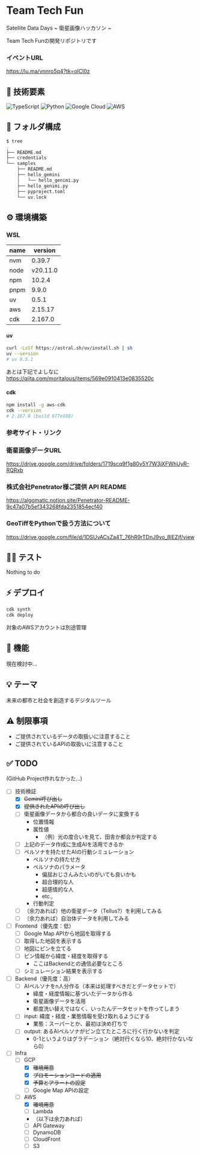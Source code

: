 # Team Tech Fun
Satellite Data Days ~ 衛星画像ハッカソン ~

Team Tech Funの開発リポジトリです

### イベントURL
https://lu.ma/vnnro5q4?tk=olCl0z

## 🤖 技術要素
![TypeScript](https://img.shields.io/badge/TypeScript-007ACC?style=for-the-badge&logo=typescript&logoColor=white&style=flat)
![Python](https://img.shields.io/badge/Python-3776AB?style=for-the-badge&logo=python&logoColor=white&style=flat)
![Google Cloud](https://img.shields.io/badge/Google%20Cloud-%234285F4.svg?style=for-the-badge&logo=google-cloud&logoColor=white&style=flat)
![AWS](https://img.shields.io/badge/AWS-%23FF9900.svg?style=for-the-badge&logo=amazon-web-services&logoColor=white&style=flat)

## 📁 フォルダ構成
```bash
$ tree
.
├── README.md
├── credentials
└── samples
    ├── README.md
    ├── hello_gemini
    │   └── hello_genimi.py
    ├── hello_genimi.py
    ├── pyproject.toml
    └── uv.lock
```

## ⚙️ 環境構築
### WSL
| name | version |
| --- | --- |
| nvm | 0.39.7 |
| node | v20.11.0 |
| npm | 10.2.4 |
| pnpm | 9.9.0 |
| uv | 0.5.1 |
| aws | 2.15.17 |
| cdk | 2.167.0 |

#### uv
```bash
curl -LsSf https://astral.sh/uv/install.sh | sh
uv --version
# uv 0.5.1
```

あとは下記でよしなに
https://qiita.com/moritalous/items/569e0910413e0835520c

#### cdk
```bash
npm install -g aws-cdk
cdk --version
# 2.167.0 (build 677e108)
```

### 参考サイト・リンク
### 衛星画像データURL
https://drive.google.com/drive/folders/1719scq9f1g80v5Y7W3jXFWhUyR-RQRxb

### 株式会社Penetrator様ご提供 API README
https://algomatic.notion.site/Penetrator-README-9c47a07b5ef343268fda2351854ecf40

### GeoTiffをPythonで扱う方法について
https://drive.google.com/file/d/1DSUvACsZa4T_76hR9rTDnJ9vo_8lEZjf/view

## 👩‍🏫 テスト
Nothing to do

## ⚡️ デプロイ
```bash
cdk synth
cdk deploy
```

対象のAWSアカウントは別途管理

## 🎯 機能
現在検討中...

## 💡 テーマ
​未来の都市と社会を創造するデジタルツール

## ⚠️ 制限事項
- ご提供されているデータの取扱いに注意すること
- ご提供されているAPIの取扱いに注意すること

## ✅ TODO
(GitHub Project作れなかった...)
- [ ] 技術検証
  - [x] ~~Gemini呼び出し~~
  - [x] ~~提供されたAPIの呼び出し~~
  - [ ] 衛星画像データから都合の良いデータに変換する
    - 位置情報
    - 属性値
      - （例）光の度合いを見て、田舎か都会か判定する
  - [ ] 上記のデータ作成に生成AIを活用できるか
  - [ ] ペルソナを持たせたAIの行動シミュレーション
    - ペルソナの持たせ方
    - ペルソナのパラメータ
      - 偏屈おじさんみたいのがいても良いかも
      - 超合理的な人
      - 超感情的な人
      - etc.,
    - 行動判定
  - [ ] （余力あれば）他の衛星データ（Tellus?）を利用してみる
  - [ ] （余力あれば）自治体データを利用してみる
- [ ] Frontend（優先度：低）
  - [ ] Google Map APIから地図を取得する
  - [ ] 取得した地図を表示する
  - [ ] 地図にピンを立てる
  - [ ] ピン情報から緯度・経度を取得する
    - ここはBackendとの通信必要なところ
  - [ ] シミュレーション結果を表示する
- [ ] Backend（優先度：高）
  - [ ] AIペルソナをn人分作る（本来は処理すべきだとデータセットで）
    - 緯度・経度情報に基づいたデータから作る
    - 衛星画像データを活用
    - 都度洗い替えではなく、いったんデータセットを作ってしまう
  - [ ] input: 緯度・経度・業態情報を受け取れるようにする
    - 業態：スーパーとか、最初は決め打ちで
  - [ ] output: あるAIペルソナがピン立てたところに行く行かないを判定
    - 0-1というよりはグラデーション（絶対行くなら10、絶対行かないなら0）
- [ ] Infra
  - [ ] GCP
    - [x] ~~環境用意~~
    - [x] ~~プロモーションコードの適用~~
    - [x] ~~予算とアラートの設定~~
    - [ ] Google Map APIの設定
  - [ ] AWS
    - [x] ~~環境用意~~
    - [ ] Lambda
    - （以下は余力あれば）
    - [ ] API Gateway
    - [ ] DynamoDB
    - [ ] CloudFront
    - [ ] S3
